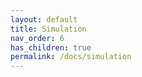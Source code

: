 ```yaml
---
layout: default
title: Simulation
nav_order: 6
has_children: true
permalink: /docs/simulation
---
```

